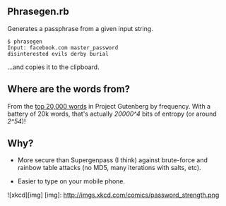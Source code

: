 Phrasegen.rb
------------

Generates a passphrase from a given input string.

    $ phrasegen
    Input: facebook.com master_password
    disinterested evils derby burial

...and copies it to the clipboard.

Where are the words from?
-------------------------

From the [top 20,000 words][words] in Project Gutenberg by frequency. With a 
battery of 20k words, that's actually *20000^4* bits of entropy (or around 
    *2^54*)!

[words]:http://en.wiktionary.org/wiki/Wiktionary:Frequency_lists#Project_Gutenberg

Why?
----

 * More secure than Supergenpass (I think) against brute-force and rainbow table 
 attacks (no MD5, many iterations with salts, etc).

 * Easier to type on your mobile phone.

![xkcd][img]
[img]: http://imgs.xkcd.com/comics/password_strength.png

